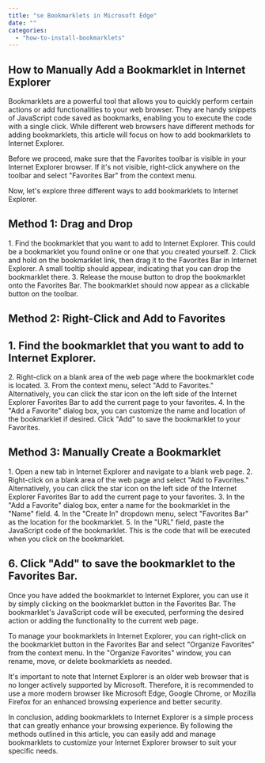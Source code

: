 ```yaml
---
title: "se Bookmarklets in Microsoft Edge"
date: ""
categories: 
  - "how-to-install-bookmarklets"
---
```


## How to Manually Add a Bookmarklet in Internet Explorer

Bookmarklets are a powerful tool that allows you to quickly perform certain actions or add functionalities to your web browser. They are handy snippets of JavaScript code saved as bookmarks, enabling you to execute the code with a single click. While different web browsers have different methods for adding bookmarklets, this article will focus on how to add bookmarklets to Internet Explorer.

Before we proceed, make sure that the Favorites toolbar is visible in your Internet Explorer browser. If it's not visible, right-click anywhere on the toolbar and select "Favorites Bar" from the context menu.

Now, let's explore three different ways to add bookmarklets to Internet Explorer.

## Method 1: Drag and Drop

1\. Find the bookmarklet that you want to add to Internet Explorer. This could be a bookmarklet you found online or one that you created yourself. 2. Click and hold on the bookmarklet link, then drag it to the Favorites Bar in Internet Explorer. A small tooltip should appear, indicating that you can drop the bookmarklet there. 3. Release the mouse button to drop the bookmarklet onto the Favorites Bar. The bookmarklet should now appear as a clickable button on the toolbar.

## Method 2: Right-Click and Add to Favorites

## 1\. Find the bookmarklet that you want to add to Internet Explorer.

2\. Right-click on a blank area of the web page where the bookmarklet code is located. 3. From the context menu, select "Add to Favorites." Alternatively, you can click the star icon on the left side of the Internet Explorer Favorites Bar to add the current page to your favorites. 4. In the "Add a Favorite" dialog box, you can customize the name and location of the bookmarklet if desired. Click "Add" to save the bookmarklet to your Favorites.

## Method 3: Manually Create a Bookmarklet

1\. Open a new tab in Internet Explorer and navigate to a blank web page. 2. Right-click on a blank area of the web page and select "Add to Favorites." Alternatively, you can click the star icon on the left side of the Internet Explorer Favorites Bar to add the current page to your favorites. 3. In the "Add a Favorite" dialog box, enter a name for the bookmarklet in the "Name" field. 4. In the "Create In" dropdown menu, select "Favorites Bar" as the location for the bookmarklet. 5. In the "URL" field, paste the JavaScript code of the bookmarklet. This is the code that will be executed when you click on the bookmarklet.

## 6\. Click "Add" to save the bookmarklet to the Favorites Bar.

Once you have added the bookmarklet to Internet Explorer, you can use it by simply clicking on the bookmarklet button in the Favorites Bar. The bookmarklet's JavaScript code will be executed, performing the desired action or adding the functionality to the current web page.

To manage your bookmarklets in Internet Explorer, you can right-click on the bookmarklet button in the Favorites Bar and select "Organize Favorites" from the context menu. In the "Organize Favorites" window, you can rename, move, or delete bookmarklets as needed.

It's important to note that Internet Explorer is an older web browser that is no longer actively supported by Microsoft. Therefore, it is recommended to use a more modern browser like Microsoft Edge, Google Chrome, or Mozilla Firefox for an enhanced browsing experience and better security.

In conclusion, adding bookmarklets to Internet Explorer is a simple process that can greatly enhance your browsing experience. By following the methods outlined in this article, you can easily add and manage bookmarklets to customize your Internet Explorer browser to suit your specific needs.
